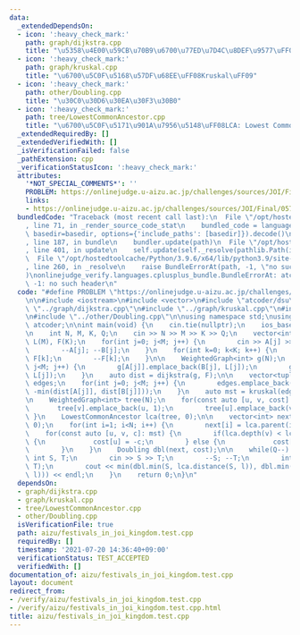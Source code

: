 ```yaml
---
data:
  _extendedDependsOn:
  - icon: ':heavy_check_mark:'
    path: graph/dijkstra.cpp
    title: "\u5358\u4E00\u59CB\u70B9\u6700\u77ED\u7D4C\u8DEF\u9577\uFF08Dijkstra\uFF09"
  - icon: ':heavy_check_mark:'
    path: graph/kruskal.cpp
    title: "\u6700\u5C0F\u5168\u57DF\u68EE\uFF08Kruskal\uFF09"
  - icon: ':heavy_check_mark:'
    path: other/Doubling.cpp
    title: "\u30C0\u30D6\u30EA\u30F3\u30B0"
  - icon: ':heavy_check_mark:'
    path: tree/LowestCommonAncestor.cpp
    title: "\u6700\u5C0F\u5171\u901A\u7956\u5148\uFF08LCA: Lowest Common Ancestor\uFF09"
  _extendedRequiredBy: []
  _extendedVerifiedWith: []
  _isVerificationFailed: false
  _pathExtension: cpp
  _verificationStatusIcon: ':heavy_check_mark:'
  attributes:
    '*NOT_SPECIAL_COMMENTS*': ''
    PROBLEM: https://onlinejudge.u-aizu.ac.jp/challenges/sources/JOI/Final/0575
    links:
    - https://onlinejudge.u-aizu.ac.jp/challenges/sources/JOI/Final/0575
  bundledCode: "Traceback (most recent call last):\n  File \"/opt/hostedtoolcache/Python/3.9.6/x64/lib/python3.9/site-packages/onlinejudge_verify/documentation/build.py\"\
    , line 71, in _render_source_code_stat\n    bundled_code = language.bundle(stat.path,\
    \ basedir=basedir, options={'include_paths': [basedir]}).decode()\n  File \"/opt/hostedtoolcache/Python/3.9.6/x64/lib/python3.9/site-packages/onlinejudge_verify/languages/cplusplus.py\"\
    , line 187, in bundle\n    bundler.update(path)\n  File \"/opt/hostedtoolcache/Python/3.9.6/x64/lib/python3.9/site-packages/onlinejudge_verify/languages/cplusplus_bundle.py\"\
    , line 401, in update\n    self.update(self._resolve(pathlib.Path(included), included_from=path))\n\
    \  File \"/opt/hostedtoolcache/Python/3.9.6/x64/lib/python3.9/site-packages/onlinejudge_verify/languages/cplusplus_bundle.py\"\
    , line 260, in _resolve\n    raise BundleErrorAt(path, -1, \"no such header\"\
    )\nonlinejudge_verify.languages.cplusplus_bundle.BundleErrorAt: atcoder/dsu: line\
    \ -1: no such header\n"
  code: "#define PROBLEM \"https://onlinejudge.u-aizu.ac.jp/challenges/sources/JOI/Final/0575\"\
    \n\n#include <iostream>\n#include <vector>\n#include \"atcoder/dsu\"\n#include\
    \ \"../graph/dijkstra.cpp\"\n#include \"../graph/kruskal.cpp\"\n#include \"../tree/LowestCommonAncestor.cpp\"\
    \n#include \"../other/Doubling.cpp\"\n\nusing namespace std;\nusing namespace\
    \ atcoder;\n\nint main(void) {\n    cin.tie(nullptr);\n    ios_base::sync_with_stdio(false);\n\
    \n    int N, M, K, Q;\n    cin >> N >> M >> K >> Q;\n    vector<int> A(M), B(M),\
    \ L(M), F(K);\n    for(int j=0; j<M; j++) {\n        cin >> A[j] >> B[j] >> L[j];\n\
    \        --A[j]; --B[j];\n    }\n    for(int k=0; k<K; k++) {\n        cin >>\
    \ F[k];\n        --F[k];\n    }\n\n    WeightedGraph<int> g(N);\n    for(int j=0;\
    \ j<M; j++) {\n        g[A[j]].emplace_back(B[j], L[j]);\n        g[B[j]].emplace_back(A[j],\
    \ L[j]);\n    }\n    auto dist = dijkstra(g, F);\n\n    vector<tuple<int,int,int>>\
    \ edges;\n    for(int j=0; j<M; j++) {\n        edges.emplace_back(A[j], B[j],\
    \ -min(dist[A[j]], dist[B[j]]));\n    }\n    auto mst = kruskal(edges, N).edges;\n\
    \n    WeightedGraph<int> tree(N);\n    for(const auto [u, v, cost]: mst) {\n \
    \       tree[v].emplace_back(u, 1);\n        tree[u].emplace_back(v, 1);\n   \
    \ }\n    LowestCommonAncestor lca(tree, 0);\n\n    vector<int> next(N, -1), cost(N,\
    \ 0);\n    for(int i=1; i<N; i++) {\n        next[i] = lca.parent(i);\n    }\n\
    \    for(const auto [u, v, c]: mst) {\n        if(lca.depth(v) < lca.depth(u))\
    \ {\n            cost[u] = -c;\n        } else {\n            cost[v] = -c;\n\
    \        }\n    }\n    Doubling dbl(next, cost);\n\n    while(Q--) {\n       \
    \ int S, T;\n        cin >> S >> T;\n        --S; --T;\n        int l = lca(S,\
    \ T);\n        cout << min(dbl.min(S, lca.distance(S, l)), dbl.min(T, lca.distance(T,\
    \ l))) << endl;\n    }\n    return 0;\n}\n"
  dependsOn:
  - graph/dijkstra.cpp
  - graph/kruskal.cpp
  - tree/LowestCommonAncestor.cpp
  - other/Doubling.cpp
  isVerificationFile: true
  path: aizu/festivals_in_joi_kingdom.test.cpp
  requiredBy: []
  timestamp: '2021-07-20 14:36:40+09:00'
  verificationStatus: TEST_ACCEPTED
  verifiedWith: []
documentation_of: aizu/festivals_in_joi_kingdom.test.cpp
layout: document
redirect_from:
- /verify/aizu/festivals_in_joi_kingdom.test.cpp
- /verify/aizu/festivals_in_joi_kingdom.test.cpp.html
title: aizu/festivals_in_joi_kingdom.test.cpp
---
```

